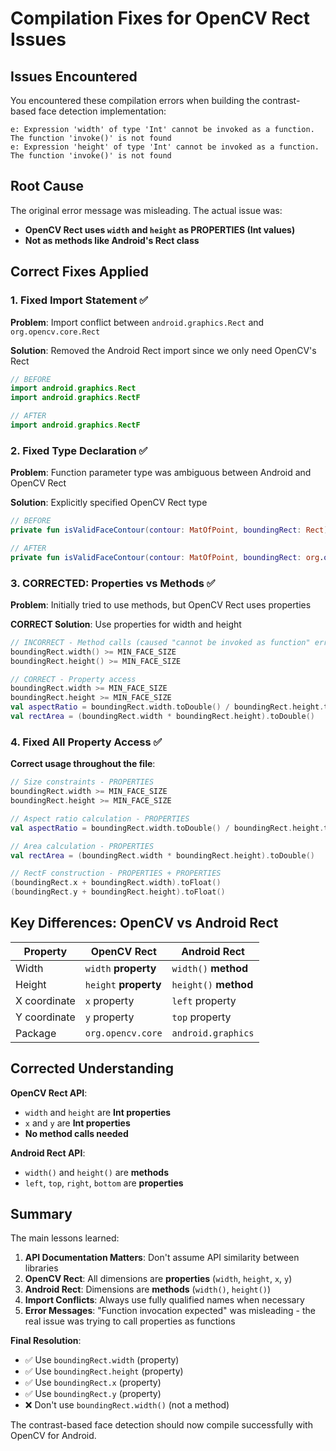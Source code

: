 # Compilation Fixes for OpenCV Rect Issues

## Issues Encountered

You encountered these compilation errors when building the contrast-based face detection implementation:

```
e: Expression 'width' of type 'Int' cannot be invoked as a function. The function 'invoke()' is not found
e: Expression 'height' of type 'Int' cannot be invoked as a function. The function 'invoke()' is not found
```

## Root Cause

The original error message was misleading. The actual issue was:
- **OpenCV Rect uses `width` and `height` as PROPERTIES (Int values)**
- **Not as methods like Android's Rect class**

## Correct Fixes Applied

### 1. Fixed Import Statement ✅

**Problem**: Import conflict between `android.graphics.Rect` and `org.opencv.core.Rect`

**Solution**: Removed the Android Rect import since we only need OpenCV's Rect
```kotlin
// BEFORE
import android.graphics.Rect
import android.graphics.RectF

// AFTER  
import android.graphics.RectF
```

### 2. Fixed Type Declaration ✅

**Problem**: Function parameter type was ambiguous between Android and OpenCV Rect

**Solution**: Explicitly specified OpenCV Rect type
```kotlin
// BEFORE
private fun isValidFaceContour(contour: MatOfPoint, boundingRect: Rect): Boolean

// AFTER
private fun isValidFaceContour(contour: MatOfPoint, boundingRect: org.opencv.core.Rect): Boolean
```

### 3. CORRECTED: Properties vs Methods ✅

**Problem**: Initially tried to use methods, but OpenCV Rect uses properties

**CORRECT Solution**: Use properties for width and height
```kotlin
// INCORRECT - Method calls (caused "cannot be invoked as function" error)
boundingRect.width() >= MIN_FACE_SIZE
boundingRect.height() >= MIN_FACE_SIZE

// CORRECT - Property access  
boundingRect.width >= MIN_FACE_SIZE
boundingRect.height >= MIN_FACE_SIZE
val aspectRatio = boundingRect.width.toDouble() / boundingRect.height.toDouble()
val rectArea = (boundingRect.width * boundingRect.height).toDouble()
```

### 4. Fixed All Property Access ✅

**Correct usage throughout the file**:
```kotlin
// Size constraints - PROPERTIES
boundingRect.width >= MIN_FACE_SIZE
boundingRect.height >= MIN_FACE_SIZE

// Aspect ratio calculation - PROPERTIES
val aspectRatio = boundingRect.width.toDouble() / boundingRect.height.toDouble()

// Area calculation - PROPERTIES
val rectArea = (boundingRect.width * boundingRect.height).toDouble()

// RectF construction - PROPERTIES + PROPERTIES
(boundingRect.x + boundingRect.width).toFloat()
(boundingRect.y + boundingRect.height).toFloat()
```

## Key Differences: OpenCV vs Android Rect

| Property | OpenCV Rect | Android Rect |
|----------|-------------|--------------|
| Width | `width` **property** | `width()` **method** |
| Height | `height` **property** | `height()` **method** |
| X coordinate | `x` property | `left` property |
| Y coordinate | `y` property | `top` property |
| Package | `org.opencv.core` | `android.graphics` |

## Corrected Understanding

**OpenCV Rect API**:
- `width` and `height` are **Int properties**
- `x` and `y` are **Int properties** 
- **No method calls needed**

**Android Rect API**:
- `width()` and `height()` are **methods**
- `left`, `top`, `right`, `bottom` are **properties**

## Summary

The main lessons learned:

1. **API Documentation Matters**: Don't assume API similarity between libraries
2. **OpenCV Rect**: All dimensions are **properties** (`width`, `height`, `x`, `y`)
3. **Android Rect**: Dimensions are **methods** (`width()`, `height()`)
4. **Import Conflicts**: Always use fully qualified names when necessary
5. **Error Messages**: "Function invocation expected" was misleading - the real issue was trying to call properties as functions

**Final Resolution**:
- ✅ Use `boundingRect.width` (property)
- ✅ Use `boundingRect.height` (property)  
- ✅ Use `boundingRect.x` (property)
- ✅ Use `boundingRect.y` (property)
- ❌ Don't use `boundingRect.width()` (not a method)

The contrast-based face detection should now compile successfully with OpenCV for Android.